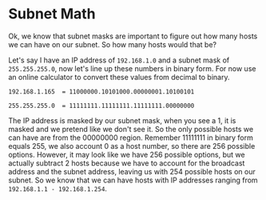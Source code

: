 #   Subnet Math


Ok, we know that subnet masks are important to figure out how many hosts we can have on our subnet. So how many hosts would that be?

Let's say I have an IP address of `192.168.1.0` and a subnet mask of `255.255.255.0`, now let's line up these numbers in binary form. For now use an online calculator to convert these values from decimal to binary.

    192.168.1.165  = 11000000.10101000.00000001.10100101

    255.255.255.0  = 11111111.11111111.11111111.00000000



The IP address is masked by our subnet mask, when you see a 1, it is masked and we pretend like we don't see it. So the only possible hosts we can have are from the 00000000 region. Remember 11111111 in binary form equals 255, we also account 0 as a host number, so there are 256 possible options. However, it may look like we have 256 possible options, but we actually subtract 2 hosts because we have to account for the broadcast address and the subnet address, leaving us with 254 possible hosts on our subnet. So we know that we can have hosts with IP addresses ranging from `192.168.1.1 - 192.168.1.254`.